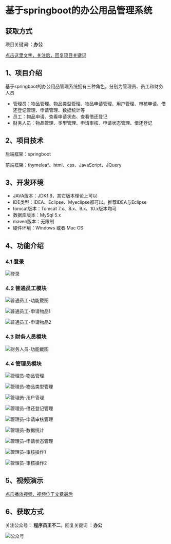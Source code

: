 # 基于springboot的办公用品管理系统

## 获取方式

项目关键词  ：**办公**

[点击这里文字，关注后，回复项目关键词](https://project-images-1256969109.cos.ap-chongqing.myqcloud.com/Typora-Images/202205281253739.png)

## 1、项目介绍

基于springboot的办公用品管理系统拥有三种角色，分别为管理员、员工和财务人员

- 管理员：物品管理、物品类型管理、物品申请管理、用户管理、审核申请、借还登记管理、申请管理、数据统计等
- 员工：物品申请、查看申请状态、查看借还登记
- 财务人员：物品管理、类型管理、申请审核、申请状态管理、借还登记


## 2、项目技术

后端框架：springboot

前端框架：thymeleaf、html、css、JavaScript、JQuery

## 3、开发环境

- JAVA版本：JDK1.8，其它版本理论上可以
- IDE类型：IDEA、Eclipse、Myeclipse都可以。推荐IDEA与Eclipse
- tomcat版本：Tomcat 7.x、8.x、9.x、10.x版本均可
- 数据库版本：MySql 5.x
- maven版本：无限制
- 硬件环境：Windows 或者 Mac OS


## 4、功能介绍

### 4.1 登录

![登录](https://project-images-1256969109.cos.ap-chongqing.myqcloud.com/Typora-Images/202206162337817.jpg)

### 4.2 普通员工模块

![普通员工-功能截图](https://project-images-1256969109.cos.ap-chongqing.myqcloud.com/Typora-Images/202206162337379.jpg)

![普通员工-申请物品1](https://project-images-1256969109.cos.ap-chongqing.myqcloud.com/Typora-Images/202206162337592.jpg)

![普通员工-申请物品2](https://project-images-1256969109.cos.ap-chongqing.myqcloud.com/Typora-Images/202206162337912.jpg)

### 4.3 财务人员模块

![财务人员-功能截图](https://project-images-1256969109.cos.ap-chongqing.myqcloud.com/Typora-Images/202206162337118.jpg)

### 4.4 管理员模块

![管理员-物品管理](https://project-images-1256969109.cos.ap-chongqing.myqcloud.com/Typora-Images/202206162337766.jpg)

![管理员-物品类型管理](https://project-images-1256969109.cos.ap-chongqing.myqcloud.com/Typora-Images/202206162337898.jpg)

![管理员-用户管理](https://project-images-1256969109.cos.ap-chongqing.myqcloud.com/Typora-Images/202206162337744.jpg)

![管理员-借还登记管理](https://project-images-1256969109.cos.ap-chongqing.myqcloud.com/Typora-Images/202206162337665.jpg)

![管理员-申请审核管理](https://project-images-1256969109.cos.ap-chongqing.myqcloud.com/Typora-Images/202206162337965.jpg)

![管理员-数据统计](https://project-images-1256969109.cos.ap-chongqing.myqcloud.com/Typora-Images/202206162337111.jpg)



![管理员-申请状态管理](https://project-images-1256969109.cos.ap-chongqing.myqcloud.com/Typora-Images/202206162338879.jpeg)

![管理员-审核操作1](https://project-images-1256969109.cos.ap-chongqing.myqcloud.com/Typora-Images/202206162338516.jpg)

![管理员-审核操作2](https://project-images-1256969109.cos.ap-chongqing.myqcloud.com/Typora-Images/202206162337726.jpg)

## 5、视频演示

[点击播放视频，视频位于文章最后](输入链接)

## 6、获取方式

关注公众号： **程序员王不二**，回复关键词 ：**办公**



![公众号](https://project-images-1256969109.cos.ap-chongqing.myqcloud.com/Typora-Images/202205281253739.png)

